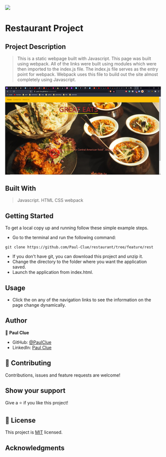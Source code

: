 ![](https://img.shields.io/badge/Microverse-blueviolet)

# Restaurant Project

## Project Description
> This is a static webpage built with Javascript. This page was built using webpack. All of the links were built using modules which were then imported to the index.js file. The index.js file serves as the entry point for webpack. Webpack uses this file to build out the site almost completely using Javascript.

![screenshot](./assets/img/Screenshot(16).png)
## Built With
> Javascript.
> HTML
> CSS
> webpack


## Getting Started

To get a local copy up and running follow these simple example steps.

- Go to the terminal and run the following command:
```
git clone https://github.com/Paul-Clue/restaurant/tree/feature/rest
```
- If you don't have git, you can download this project and unzip it.
- Change the directory to the folder where you want the application saved.
- Launch the application from index.html.

## Usage
- Click the on any of the navigation links to see the information on the page change dynamically.

## Author

👤 **Paul Clue**

- GitHub: [@PaulClue](https://github.com/Paul-Clue)
- LinkedIn: [Paul Clue](https://www.linkedin.com/in/paul-clue/)

## 🤝 Contributing

Contributions, issues and feature requests are welcome!


## Show your support

Give a ⭐️ if you like this project!


## 📝 License

This project is [MIT](LICENSE) licensed.

## Acknowledgments